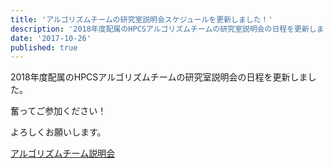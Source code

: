 ```yaml
---
title: 'アルゴリズムチームの研究室説明会スケジュールを更新しました！'
description: '2018年度配属のHPCSアルゴリズムチームの研究室説明会の日程を更新しました。'
date: '2017-10-26'
published: true
---
```


2018年度配属のHPCSアルゴリズムチームの研究室説明会の日程を更新しました。

奮ってご参加ください！

よろしくお願いします。

[アルゴリズムチーム説明会](https://www.hpcs.cs.tsukuba.ac.jp/bachelor/#!schedule.md#%E3%82%A2%E3%83%AB%E3%82%B4%E3%83%AA%E3%82%BA%E3%83%A0%E3%83%81%E3%83%BC%E3%83%A0)